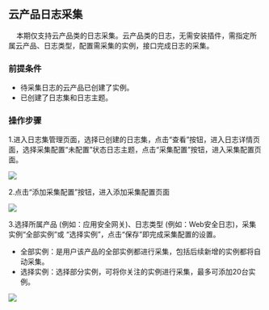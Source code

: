## 云产品日志采集

&#160;&#160;&#160;&#160;本期仅支持云产品类的日志采集。云产品类的日志，无需安装插件，需指定所属云产品、日志类型，配置需采集的实例，接口完成日志的采集。  

### 前提条件  
- 待采集日志的云产品已创建了实例。  
- 已创建了日志集和日志主题。

### 操作步骤
1.进入日志集管理页面，选择已创建的日志集，点击“查看”按钮，进入日志详情页面，选择采集配置“未配置”状态日志主题，点击“采集配置”按钮，进入采集配置页面。

![](https://raw.githubusercontent.com/luolei-laurel/cn-1/patch-1/image/LogService/LogCollection/noConfig.png)

2.点击“添加采集配置”按钮，进入添加采集配置页面

![](https://raw.githubusercontent.com/luolei-laurel/cn-1/patch-1/image/LogService/LogCollection/addConfig.png)

3.选择所属产品 (例如：应用安全网关)、日志类型 (例如：Web安全日志)，采集实例“全部实例”或 “选择实例”，点击“保存”即完成采集配置的设置。  
- 全部实例：是用户该产品的全部实例都进行采集，包括后续新增的实例都将自动采集。  
- 选择实例：选择部分实例，可将你关注的实例进行采集，最多可添加20台实例。

![](https://raw.githubusercontent.com/luolei-laurel/cn-1/patch-1/image/LogService/LogCollection/configuration.png)
